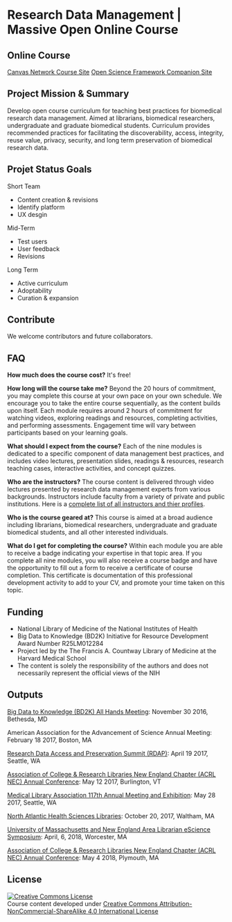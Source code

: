 # Research Data Management | Massive Open Online Course

## Online Course
[Canvas Network Course Site](http://bit.ly/HMS-RDM-MOOC)
[Open Science Framework Companion Site](https://osf.io/vrnfx/)

## Project Mission & Summary
Develop open course curriculum for teaching best practices for biomedical research data management. Aimed at librarians, biomedical researchers, undergraduate and graduate biomedical students. Curriculum provides recommended practices for facilitating the discoverability, access, integrity, reuse value, privacy, security, and long term preservation of biomedical research data.

## Projet Status Goals
Short Team
- Content creation & revisions
- Identify platform
- UX desgin

Mid-Term
- Test users
- User feedback
- Revisions

Long Term
- Active curriculum
- Adoptability
- Curation & expansion

## Contribute
We welcome contributors and future collaborators.

## FAQ
<b>How much does the course cost?</b>
It's free!

<b>How long will the course take me?</b>
Beyond the 20 hours of commitment, you may complete this course at your own pace on your own schedule. We encourage you to take the entire course sequentially, as the content builds upon itself. Each module requires around 2 hours of commitment for watching videos, exploring readings and resources, completing activities, and performing assessments. Engagement time will vary between participants based on your learning goals.

<b>What should I expect from the course?</b>
Each of the nine modules is dedicated to a specific component of data management best practices, and includes video lectures, presentation slides, readings & resources, research teaching cases, interactive activities, and concept quizzes.

<b>Who are the instructors?</b>
The course content is delivered through video lectures presented by research data management experts from various backgrounds. Instructors include faculty from a variety of private and public institutions. Here is a [complete list of all instructors and thier profiles](https://osf.io/vrnfx/wiki/Instructor%20Profiles/).

<b>Who is the course geared at?</b>
This course is aimed at a broad audience including librarians, biomedical researchers, undergraduate and graduate biomedical students, and all other interested individuals.

<b>What do I get for completing the course?</b>
Within each module you are able to receive a badge indicating your expertise in that topic area. If you complete all nine modules, you will also receive a course badge and have the opportunity to fill out a form to receive a certificate of course completion. This certificate is documentation of this professional development activity to add to your CV, and promote your time taken on this topic.

## Funding 
- National Library of Medicine of the National Institutes of Health 
- Big Data to Knowledge (BD2K) Initiative for Resource Development Award Number R25LM012284
- Project led by the The Francis A. Countway Library of Medicine at the Harvard Medical School
- The content is solely the responsibility of the authors and does not necessarily represent the official views of the NIH

## Outputs
[Big Data to Knowledge (BD2K) All Hands Meeting](http://doi.org/10.13028/M23W2S): November 30 2016, Bethesda, MD

American Association for the Advancement of Science Annual Meeting: February 18 2017, Boston, MA

[Research Data Access and Preservation Summit (RDAP)](https://doi.org/10.17605/OSF.IO/ADKSU): April 19 2017, Seattle, WA

[Association of College & Research Libraries New England Chapter (ACRL NEC) Annual Conference](http://works.bepress.com/juliegoldman/27/): May 12 2017, Burlington, VT

[Medical Library Association 117th Annual Meeting and Exhibition](http://works.bepress.com/juliegoldman/23): May 28 2017, Seattle, WA

[North Atlantic Health Sciences Libraries](https://doi.org/10.17605/OSF.IO/FMD4C): October 20, 2017, Waltham, MA

[University of Massachusetts and New England Area Librarian eScience Symposium](https://doi.org/10.17605/OSF.IO/NQM72): April, 6, 2018, Worcester, MA

[Association of College & Research Libraries New England Chapter (ACRL NEC) Annual Conference](https://doi.org/10.17605/OSF.IO/M3UC2): May 4 2018, Plymouth, MA

## License
<a rel="license" href="http://creativecommons.org/licenses/by-nc-sa/4.0/"><img alt="Creative Commons License" style="border-width:0" src="https://i.creativecommons.org/l/by-nc-sa/4.0/80x15.png" /></a><br />
Course content developed under [Creative Commons Attribution-NonCommercial-ShareAlike 4.0 International License](https://creativecommons.org/licenses/by-nc-sa/4.0/)
